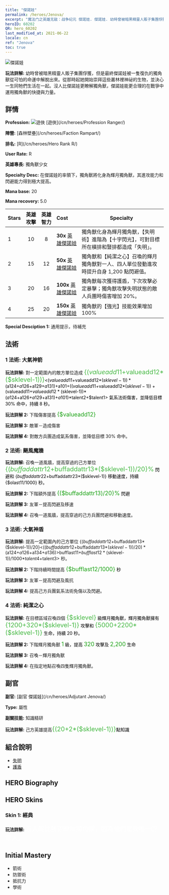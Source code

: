 ```yaml
---
title: "傑諾娃"
permalink: /heroes/Jenova/
excerpt: "魔法门之英雄无敌：战争纪元 傑諾娃. 傑諾娃. 幼時曾被暗黑精靈人販子集團俘獲，但是最終傑諾娃被一隻復仇的獨角獸從可怕的命運中解脫出來。從那時起她開始崇拜這些叢林裡神祕的生物，並決心一生同牠們生活在一起。沒人比傑諾娃更瞭解獨角獸，傑諾娃能更合理的在戰爭中運用獨角獸的快捷與力量。"
heroID: 60202
QR: hero_60202
last_modified_at: 2021-06-22
locale: cn
ref: "Jenova"
toc: true
---
```

  ![傑諾娃](/images/h/h_Ylthin.jpg)

 **玩法詳解:** 幼時曾被暗黑精靈人販子集團俘獲，但是最終傑諾娃被一隻復仇的獨角獸從可怕的命運中解脫出來。從那時起她開始崇拜這些叢林裡神祕的生物，並決心一生同牠們生活在一起。沒人比傑諾娃更瞭解獨角獸，傑諾娃能更合理的在戰爭中運用獨角獸的快捷與力量。
## 詳情
 **Profession:** ![遊俠](/images/h/h_prof_3.png)  [遊俠](/cn/heroes/Profession Ranger/)

 **陣營:** [森林壁壘](/cn/heroes/Faction Rampart/)

 **排名:** [R](/cn/heroes/Hero Rank R/)

 **User Rate:** R

 **英雄專長:** 獨角獸少女

 **Specialty Desc:** 在傑諾娃的率領下，獨角獸將化身為輝月獨角獸，其進攻能力和閃避能力得到極大提高。

 **Mana base:** 20

 **Mana recovery:** 5.0


  | Stars | 英雄攻擊 | 英雄智力 | Cost |     Specialty     |
  |---------|:---------------:|:---------------:|:--|--------------------|
  |    1    | 10 | 8 | **30x** [英雄傑諾娃](/cn/Items/her_365/) | 獨角獸化身為輝月獨角獸，【失明術】進階為【十字閃光】，可對目標所在橫排和豎排都造成「失明」。 |
  |    2    | 15 | 12 | **50x** [英雄傑諾娃](/cn/Items/her_365/) | 獨角獸和【純潔之心】召喚的輝月獨角獸對一人、四人單位發動進攻時提升自身 1,200 點閃避值。 |
  |    3    | 20 | 16 | **100x** [英雄傑諾娃](/cn/Items/her_365/) | 獨角獸每次獲得護盾，下次攻擊必定暴擊；獨角獸攻擊失明狀態的敵人兵團時傷害增加 20%。 |
  |    4    | 25 | 20 | **150x** [英雄傑諾娃](/cn/Items/her_365/) | 獨角獸的【強光】技能效果增加 100% |

 **Special Desciption 1:** 通用提示，待補充

## 法術
### 1 法術: 大氣神箭
 **玩法詳解:** 對一定範圍內的敵方單位造成 <span style="color: #48b946;font-size:20px">{($valueadd11+$valueadd12*($sklevel-1))}</span><span style="color: black"><($valueadd11+$valueadd12*($sklevel-1))*($a124+$a126+$a129+$a131)+$a101+(($valueadd11+$valueadd12*($sklevel-1))+($valueadd11+$valueadd12*($sklevel-1))*($a124+$a126+$a129+$a131)+$a101)*$talent2+$talent1> 氣系法術傷害，並降低目標 30% 命中，持續 8 秒。

 **玩法詳解 2:** 下階傷害提高 <span style="color: #1ca216;font-size:18px">{$valueadd12}</span><span style="color: black">

 **玩法詳解 3:** 敵軍－造成傷害

 **玩法詳解 4:** 對敵方兵團造成氣系傷害，並降低目標 30% 命中。

### 2 法術: 颶風魔牆
 **玩法詳解:** 召喚一道風牆，提高穿過的己方單位 <span style="color: #48b946;font-size:20px">{($buffaddattr12+$buffaddattr13*($sklevel-1))/20}%</span><span style="color: black"> 閃避和 {$buffaddattr22+$buffaddattr23*($sklevel-1)} 移動速度，持續 {$olast11/1000} 秒。

 **玩法詳解 2:** 下階額外提高 <span style="color: #1ca216;font-size:18px">{($buffaddattr13)/20}%</span><span style="color: black"> 閃避

 **玩法詳解 3:** 友軍－提高閃避及移速

 **玩法詳解 4:** 召喚一道風牆，提高穿過的己方兵團閃避和移動速度。

### 3 法術: 大氣神盾
 **玩法詳解:** 提高一定範圍內的己方單位 {($buffaddattr12+$buffaddattr13*($sklevel-1))/20}<(($buffaddattr12+$buffaddattr13*($sklevel-1))/20)*($a124+$a126+$a134+$a136)>% 閃避，並免疫氣系法術傷害，持續 <span style="color: #48b946;font-size:20px">{($bufflast11+$bufflast12*($sklevel-1))/1000}</span><span style="color: black"><($bufflast11+$bufflast12*($sklevel-1))/1000*$talent4+$talent3> 秒。

 **玩法詳解 2:** 下階持續時間提高 <span style="color: #1ca216;font-size:18px">{$bufflast12/1000}</span><span style="color: black"> 秒

 **玩法詳解 3:** 友軍－提高閃避及風抗

 **玩法詳解 4:** 提高己方兵團氣系法術免傷以及閃避。

### 4 法術: 純潔之心
 **玩法詳解:** 在目標區域召喚四個 <span style="color: #48b946;font-size:20px">{$sklevel}</span><span style="color: black"> 級輝月獨角獸，輝月獨角獸擁有 <span style="color: #48b946;font-size:20px">{1200+320*($sklevel-1)}</span><span style="color: black"> 攻擊和 <span style="color: #48b946;font-size:20px">{5000+2200*($sklevel-1)}</span><span style="color: black"> 生命，持續 20 秒。

 **玩法詳解 2:** 下階輝月獨角獸 <span style="color: #1ca216;font-size:18px">1</span><span style="color: black"> 級，提高 <span style="color: #1ca216;font-size:18px">320</span><span style="color: black"> 攻擊及 <span style="color: #1ca216;font-size:18px">2,200</span><span style="color: black"> 生命

 **玩法詳解 3:** 召喚－輝月獨角獸

 **玩法詳解 4:** 在指定地點召喚四隻輝月獨角獸。


## 副官

 **副官:**  [副官 傑諾娃](/cn/heroes/Adjutant Jenova/) 

 **Type:**  屬性 

 **副關技能:**  知識精研 

 **玩法詳解:** 己方英雄提高<span style="color: #48b946;font-size:20px">{(20+2*($sklevel-1))}</span><span style="color: black">點知識

## 組合說明

* [失明](/cn/combination/失明/) 
* [護盾](/cn/combination/護盾/) 

## HERO Biography

## HERO Skins
### Skin 1: **經典**

 **玩法詳解:** <span style="color: #ffffff;font-size:20px">沒人能比我更瞭解獨角獸，因為他們是我唯一的家人。</span>



## Initial Mastery
   - 箭術
   - 防禦術
   - 抵抗力
   - 學術
